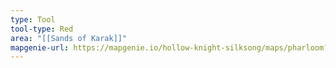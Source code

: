 ```yaml
---
type: Tool
tool-type: Red
area: "[[Sands of Karak]]"
mapgenie-url: https://mapgenie.io/hollow-knight-silksong/maps/pharloom?locationIds=479230
---
```

